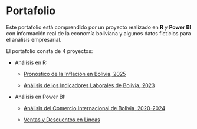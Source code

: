 # Portafolio

Este portafolio está comprendido por un proyecto realizado en __R__ y __Power BI__ con información real de la economía boliviana y algunos datos ficticios para el análisis empresarial.

El portafolio consta de 4 proyectos:

+ Análisis en R:
  
  - [Pronóstico de la Inflación en Bolivia, 2025](https://github.com/DaM16/Portafolio/tree/main/Pronostico%20de%20la%20Inflaci%C3%B3n)
    
  - [Análisis de los Indicadores Laborales de Bolivia, 2023](https://github.com/DaM16/Portafolio/tree/main/Inidcadores%20Laborales)
  
+ Análisis en Power BI:
  
  - [Análisis del Comercio Internacional de Bolivia, 2020-2024](https://github.com/DaM16/Portafolio/tree/65ee3caa7b28dc4a7fbec13b9a867b6598054acd/Power%20BI/Comercio%20de%20Bolivia)
  
  - [Ventas y Descuentos en Líneas](https://github.com/DaM16/Portafolio/tree/65ee3caa7b28dc4a7fbec13b9a867b6598054acd/Power%20BI/Ventas%20y%20Descuentos)



